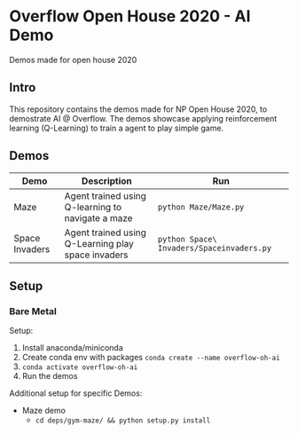 # Overflow Open House 2020 - AI Demo
Demos made for open house 2020

## Intro
This repository contains the demos made for NP Open House 2020, to demostrate AI @ Overflow.
The demos showcase applying reinforcement learning (Q-Learning) to train a agent to play simple game.

## Demos

| Demo | Description | Run |
| --- | --- | --- |
| Maze | Agent trained using Q-learning to navigate a maze | `python Maze/Maze.py`
| Space Invaders | Agent trained using Q-Learning play space invaders | `python Space\ Invaders/Spaceinvaders.py` |

## Setup
### Bare Metal
Setup:
1. Install anaconda/miniconda
2. Create conda env with packages `conda create --name overflow-oh-ai` 
3. `conda activate overflow-oh-ai`
4. Run the demos

Additional setup for specific Demos:
- Maze demo 
    - `cd deps/gym-maze/ && python setup.py install`
